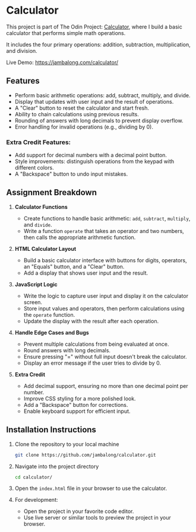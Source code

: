 # Calculator

This project is part of The Odin Project: [Calculator](https://www.theodinproject.com/lessons/foundations-calculator), where I build a basic calculator that performs simple math operations.

It includes the four primary operations: addition, subtraction, multiplication, and division.

Live Demo: https://jambalong.com/calculator/

## Features

- Perform basic arithmetic operations: add, subtract, multiply, and divide.
- Display that updates with user input and the result of operations.
- A "Clear" button to reset the calculator and start fresh.
- Ability to chain calculations using previous results.
- Rounding of answers with long decimals to prevent display overflow.
- Error handling for invalid operations (e.g., dividing by 0).

### Extra Credit Features:
- Add support for decimal numbers with a decimal point button.
- Style improvements: distinguish operations from the keypad with different colors.
- A "Backspace" button to undo input mistakes.

## Assignment Breakdown

1. **Calculator Functions**
    - Create functions to handle basic arithmetic: `add`, `subtract`, `multiply`, and `divide`.
    - Write a function `operate` that takes an operator and two numbers, then calls the appropriate arithmetic function.

2. **HTML Calculator Layout**
    - Build a basic calculator interface with buttons for digits, operators, an "Equals" button, and a "Clear" button.
    - Add a display that shows user input and the result.

3. **JavaScript Logic**
    - Write the logic to capture user input and display it on the calculator screen.
    - Store input values and operators, then perform calculations using the `operate` function.
    - Update the display with the result after each operation.

4. **Handle Edge Cases and Bugs**
    - Prevent multiple calculations from being evaluated at once.
    - Round answers with long decimals.
    - Ensure pressing "=" without full input doesn't break the calculator.
    - Display an error message if the user tries to divide by 0.

5. **Extra Credit**
    - Add decimal support, ensuring no more than one decimal point per number.
    - Improve CSS styling for a more polished look.
    - Add a "Backspace" button for corrections.
    - Enable keyboard support for efficient input.

## Installation Instructions

1. Clone the repository to your local machine
   ```bash
   git clone https://github.com/jambalong/calculator.git
   ```

3. Navigate into the project directory
   ```bash
   cd calculator/
   ```

5. Open the `index.html` file in your browser to use the calculator.

6. For development:
  
   - Open the project in your favorite code editor.
   - Use live server or similar tools to preview the project in your browser.
